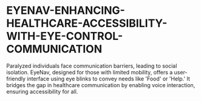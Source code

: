 # EYENAV-ENHANCING-HEALTHCARE-ACCESSIBILITY-WITH-EYE-CONTROL-COMMUNICATION
Paralyzed individuals face communication barriers, leading to social isolation. EyeNav, designed for those with limited mobility, offers a user-friendly interface using eye blinks to convey needs like 'Food' or 'Help.' It bridges the gap in healthcare communication by enabling voice interaction, ensuring accessibility for all.
